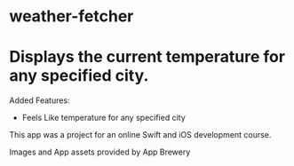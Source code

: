 # weather-fetcher
<h1>Displays the current temperature for any specified city.</h1>
<p>Added Features:</p>
  <ul>    
  <li>Feels Like temperature for any specified city</li>
  </ul>
<p>This app was a project for an online Swift and iOS development course.</p>
<p>Images and App assets provided by App Brewery</p>
